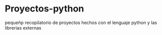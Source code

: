 # Proyectos-python
pequeñp recopilatorio de proyectos hechos con el lenguaje python y las librerias externas
